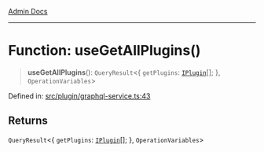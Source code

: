[Admin Docs](/)

***

# Function: useGetAllPlugins()

> **useGetAllPlugins**(): `QueryResult`\<\{ `getPlugins`: [`IPlugin`](plugin\graphql-service\README\interfaces\IPlugin.md)[]; \}, `OperationVariables`\>

Defined in: [src/plugin/graphql-service.ts:43](https://github.com/PalisadoesFoundation/talawa-admin/blob/main/src/plugin/graphql-service.ts#L43)

## Returns

`QueryResult`\<\{ `getPlugins`: [`IPlugin`](plugin\graphql-service\README\interfaces\IPlugin.md)[]; \}, `OperationVariables`\>
